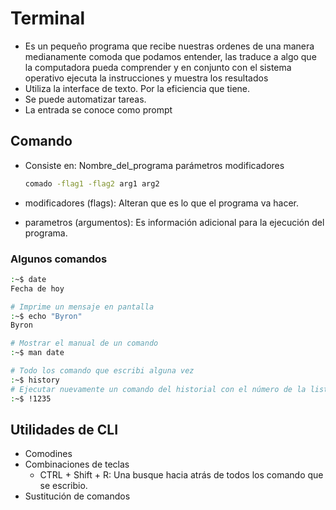# Terminal

* Es un pequeño programa que recibe nuestras ordenes de una manera medianamente comoda que podamos entender, las traduce a algo que la computadora pueda comprender y en conjunto con el sistema operativo ejecuta la instrucciones y muestra los resultados
* Utiliza la interface de texto. Por la eficiencia que tiene.
* Se puede automatizar tareas.
* La entrada se conoce como prompt

## Comando

* Consiste en: Nombre_del_programa parámetros modificadores

  ```bash
  comado -flag1 -flag2 arg1 arg2
  ```

  

* modificadores (flags): Alteran que es lo que el programa va hacer.

* parametros (argumentos): Es información adicional para la ejecución del programa.

### Algunos comandos

```bash
:~$ date
Fecha de hoy
```

```bash
# Imprime un mensaje en pantalla
:~$ echo "Byron"
Byron
```

```bash
# Mostrar el manual de un comando
:~$ man date
```

```bash
# Todo los comando que escribi alguna vez
:~$ history
# Ejecutar nuevamente un comando del historial con el número de la lista
:~$ !1235
```



## Utilidades de CLI

* Comodines
* Combinaciones de teclas
  * CTRL + Shift + R: Una busque hacia atrás de todos los comando que se escribio.
* Sustitución de comandos